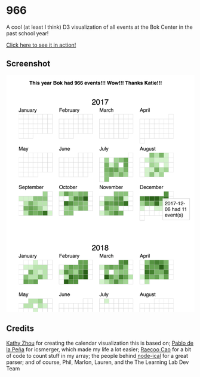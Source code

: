 # 966

A cool (at least I think) D3 visualization of all events at the Bok Center in the past school year!

[Click here to see it in action!](https://blou.me/bok/966/)

## Screenshot

![screenshot](/screenshot.png?raw=true)

## Credits

[Kathy Zhou](http://www.kathyzhou.com/) for creating the calendar visualization this is based on; 
[Pablo de la Peña](https://github.com/hellopablo) for icsmerger, which made my life a lot easier; 
[Raecoo Cao](https://github.com/raecoo) for a bit of code to count stuff in my array; 
the people behind [node-ical](https://github.com/jens-maus/node-ical) for a great parser; 
and of course, Phil, Marlon, Lauren, and the The Learning Lab Dev Team
